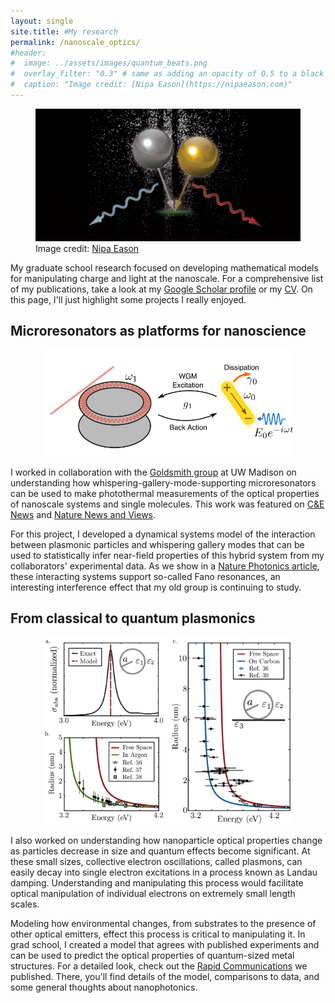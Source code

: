 ```yaml
---
layout: single
site.title: #My research
permalink: /nanoscale_optics/
#header:
#  image: ../assets/images/quantum_beats.png
#  overlay_filter: "0.3" # same as adding an opacity of 0.5 to a black background
#  caption: "Image credit: [Nipa Eason](https://nipaeason.com)"
---
```

<!-- Alternative to the header image above -->
<figure>
<center> <img src="../assets/images/quantum_beats.png" width="800px" /> </center>
<figcaption> Image credit: <a href="https://nipaeason.com">Nipa Eason</a> </figcaption>
</figure>

My graduate school research focused on developing mathematical models for manipulating charge and light at the nanoscale. For a comprehensive list of my publications, take a look at my [Google Scholar profile](https://scholar.google.com/citations?user=4XfFTrEAAAAJ&hl=en&oi=ao) or my [CV](../assets/docs/CV.pdf). On this page, I'll just highlight some projects I really enjoyed.

Microresonators as platforms for nanoscience
--------------------------------------------
<center> <img src="../assets/images/wgms.png" width="400px" /> </center>

I worked in collaboration with the [Goldsmith group](https://goldsmith.chem.wisc.edu/) at UW Madison on understanding how whispering-gallery-mode-supporting microresonators can be used to make photothermal measurements of the optical properties of nanoscale systems and single molecules. This work was featured on [C&E News](http://cen.acs.org/articles/94/i45/Whispering-microresonators-detect-absorption-spectra.html?type=paidArticleContent) and [Nature News and Views](http://www.nature.com/nphoton/journal/v10/n12/full/nphoton.2016.237.html). 

For this project, I developed a dynamical systems model of the interaction between plasmonic particles and whispering gallery modes that can be used to statistically infer near-field properties of this hybrid system from my collaborators' experimental data. As we show in a [Nature Photonics article](http://www.nature.com/nphoton/journal/v10/n12/abs/nphoton.2016.217.html), these interacting systems support so-called Fano resonances, an interesting interference effect that my old group is continuing to study.


From classical to quantum plasmonics
------------------------------------
<center> <img src="../assets/images/landau.png" width="400px" /> </center>

I also worked on understanding how nanoparticle optical properties change as particles decrease in size and quantum effects become significant. At these small sizes, collective electron oscillations, called plasmons, can easily decay into single electron excitations in a process known as Landau damping. Understanding and manipulating this process would facilitate optical manipulation of individual electrons on extremely small length scales.

Modeling how environmental changes, from substrates to the presence of other optical emitters, effect this process is critical to manipulating it. In grad school, I created a model that agrees with published experiments and can be used to predict the optical properties of quantum-sized metal structures. For a detailed look, check out the [Rapid Communications](https://journals.aps.org/prb/abstract/10.1103/PhysRevB.97.121403) we published. There, you'll find details of the model, comparisons to data, and some general thoughts about nanophotonics.



